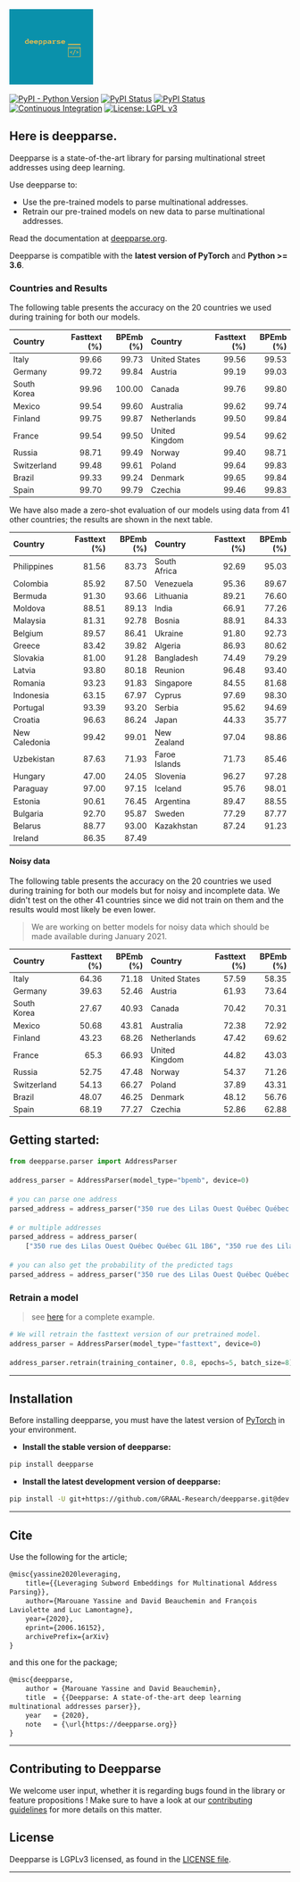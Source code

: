 <img src="https://raw.githubusercontent.com/GRAAL-Research/deepparse/master/docs/source/_static/logos/logo.png" width="150" height="135"/>

[![PyPI - Python Version](https://img.shields.io/pypi/pyversions/deepparse)](https://pypi.org/project/deepparse)
[![PyPI Status](https://badge.fury.io/py/deepparse.svg)](https://badge.fury.io/py/deepparse)
[![PyPI Status](https://pepy.tech/badge/deepparse)](https://pepy.tech/project/deepparse)
[![Continuous Integration](https://github.com/GRAAL-Research/deepparse/workflows/Continuous%20Integration/badge.svg)](https://github.com/GRAAL-Research/deepparse/actions?query=workflow%3A%22Continuous+Integration%22+branch%3Amaster)
[![License: LGPL v3](https://img.shields.io/badge/License-LGPL%20v3-blue.svg)](http://www.gnu.org/licenses/lgpl-3.0)

## Here is deepparse.

Deepparse is a state-of-the-art library for parsing multinational street addresses using deep learning.

Use deepparse to:

- Use the pre-trained models to parse multinational addresses.
- Retrain our pre-trained models on new data to parse multinational addresses.

Read the documentation at [deepparse.org](https://deepparse.org).

Deepparse is compatible with the __latest version of PyTorch__ and  __Python >= 3.6__.

### Countries and Results

The following table presents the accuracy on the 20 countries we used during training for both our models.

| Country     |   Fasttext (%) |   BPEmb (%) | Country        |   Fasttext (%) |   BPEmb (%) |
|:------------|---------------:|------------:|:---------------|---------------:|------------:|
| Italy       |          99.66 |       99.73 | United States  |          99.56 |       99.53 |
| Germany     |          99.72 |       99.84 | Austria        |          99.19 |       99.03 |
| South Korea |          99.96 |       100.00| Canada         |          99.76 |       99.80 |
| Mexico      |          99.54 |       99.60 | Australia      |          99.62 |       99.74 |
| Finland     |          99.75 |       99.87 | Netherlands    |          99.50 |       99.84 |
| France      |          99.54 |       99.50 | United Kingdom |          99.54 |       99.62 |
| Russia      |          98.71 |       99.49 | Norway         |          99.40 |       98.71 |
| Switzerland |          99.48 |       99.61 | Poland         |          99.64 |       99.83 |
| Brazil      |          99.33 |       99.24 | Denmark        |          99.65 |       99.84 |
| Spain       |          99.70 |       99.79 | Czechia        |          99.46 |       99.83 |


We have also made a zero-shot evaluation of our models using data from 41 other countries; the results are shown in the next table.

| Country       |   Fasttext (%) |   BPEmb (%) | Country       |   Fasttext (%) |   BPEmb (%) |
|:--------------|---------------:|------------:|:--------------|---------------:|------------:|
| Philippines   |          81.56 |       83.73 | South Africa  |          92.69 |       95.03 |
| Colombia      |          85.92 |       87.50 | Venezuela     |          95.36 |       89.67 |
| Bermuda       |          91.30 |       93.66 | Lithuania     |          89.21 |       76.60 |
| Moldova       |          88.51 |       89.13 | India         |          66.91 |       77.26 |
| Malaysia      |          81.31 |       92.78 | Bosnia        |          88.91 |       84.33 |
| Belgium       |          89.57 |       86.41 | Ukraine       |          91.80 |       92.73 |
| Greece        |          83.42 |       39.82 | Algeria       |          86.93 |       80.62 |
| Slovakia      |          81.00 |       91.28 | Bangladesh    |          74.49 |       79.29 |
| Latvia        |          93.80 |       80.18 | Reunion       |          96.48 |       93.40 |
| Romania       |          93.23 |       91.83 | Singapore     |          84.55 |       81.68 |
| Indonesia     |          63.15 |       67.97 | Cyprus        |          97.69 |       98.30 |
| Portugal      |          93.39 |       93.20 | Serbia        |          95.62 |       94.69 |
| Croatia       |          96.63 |       86.24 | Japan         |          44.33 |       35.77 |
| New Caledonia |          99.42 |       99.01 | New Zealand   |          97.04 |       98.86 |
| Uzbekistan    |          87.63 |       71.93 | Faroe Islands |          71.73 |       85.46 |
| Hungary       |          47.00 |       24.05 | Slovenia      |          96.27 |       97.28 |
| Paraguay      |          97.00 |       97.15 | Iceland       |          95.76 |       98.01 |
| Estonia       |          90.61 |       76.45 | Argentina     |          89.47 |       88.55 |
| Bulgaria      |          92.70 |       95.87 | Sweden        |          77.29 |       87.77 |
| Belarus       |          88.77 |       93.00 | Kazakhstan    |          87.24 |       91.23 |
| Ireland       |          86.35 |       87.49 |

#### Noisy data
The following table presents the accuracy on the 20 countries we used during training for both our models but for noisy 
and incomplete data. We didn't test on the other 41 countries since we did not train on them and the results would most likely be even lower.

> We are working on better models for noisy data which should be made available during January 2021. 

| Country     |   Fasttext (%) |   BPEmb (%) | Country        |   Fasttext (%) |   BPEmb (%) |
|:------------|---------------:|------------:|:---------------|---------------:|------------:|
| Italy       |          64.36 |       71.18 | United States  |          57.59 |       58.35 |
| Germany     |          39.63 |       52.46 | Austria        |          61.93 |       73.64 |
| South Korea |          27.67 |       40.93 | Canada         |          70.42 |       70.31 |
| Mexico      |          50.68 |       43.81 | Australia      |          72.38 |       72.92 |
| Finland     |          43.23 |       68.26 | Netherlands    |          47.42 |       69.62 |
| France      |          65.3  |       66.93 | United Kingdom |          44.82 |       43.03 |
| Russia      |          52.75 |       47.48 | Norway         |          54.37 |       71.26 |
| Switzerland |          54.13 |       66.27 | Poland         |          37.89 |       43.31 |
| Brazil      |          48.07 |       46.25 | Denmark        |          48.12 |       56.76 |
| Spain       |          68.19 |       77.27 | Czechia        |          52.86 |       62.88 |


## Getting started:

```python
from deepparse.parser import AddressParser

address_parser = AddressParser(model_type="bpemb", device=0)

# you can parse one address
parsed_address = address_parser("350 rue des Lilas Ouest Québec Québec G1L 1B6")

# or multiple addresses
parsed_address = address_parser(
    ["350 rue des Lilas Ouest Québec Québec G1L 1B6", "350 rue des Lilas Ouest Québec Québec G1L 1B6"])

# you can also get the probability of the predicted tags
parsed_address = address_parser("350 rue des Lilas Ouest Québec Québec G1L 1B6", with_prob=True)
```

### Retrain a model
> see [here](https://github.com/GRAAL-Research/deepparse/blob/master/examples/fine_tuning.py) for a complete example.

```python
# We will retrain the fasttext version of our pretrained model.
address_parser = AddressParser(model_type="fasttext", device=0)

address_parser.retrain(training_container, 0.8, epochs=5, batch_size=8)

```

------------------

## Installation

Before installing deepparse, you must have the latest version of [PyTorch](https://pytorch.org/) in your environment.

- **Install the stable version of deepparse:**

```sh
pip install deepparse
```

- **Install the latest development version of deepparse:**

```sh
pip install -U git+https://github.com/GRAAL-Research/deepparse.git@dev
```

------------------

## Cite

Use the following for the article;

```
@misc{yassine2020leveraging,
    title={{Leveraging Subword Embeddings for Multinational Address Parsing}},
    author={Marouane Yassine and David Beauchemin and François Laviolette and Luc Lamontagne},
    year={2020},
    eprint={2006.16152},
    archivePrefix={arXiv}
}
```

and this one for the package;

```
@misc{deepparse,
    author = {Marouane Yassine and David Beauchemin},
    title  = {{Deepparse: A state-of-the-art deep learning multinational addresses parser}},
    year   = {2020},
    note   = {\url{https://deepparse.org}}
}
```

------------------

## Contributing to Deepparse

We welcome user input, whether it is regarding bugs found in the library or feature propositions ! Make sure to have a
look at our [contributing guidelines](https://github.com/GRAAL-Research/deepparse/blob/master/CONTRIBUTING.md) for more
details on this matter.

## License

Deepparse is LGPLv3 licensed, as found in
the [LICENSE file](https://github.com/GRAAL-Research/deepparse/blob/master/LICENSE).

------------------
